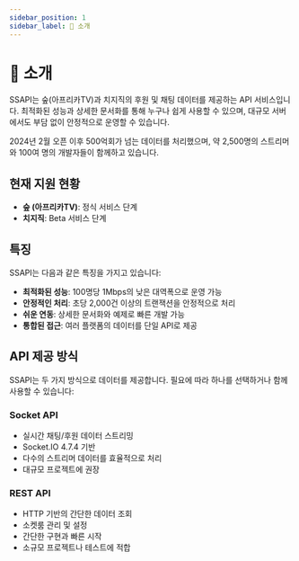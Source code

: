 ```yaml
---
sidebar_position: 1
sidebar_label: 🌟 소개
---
```


# 🌟 소개

SSAPI는 숲(아프리카TV)과 치지직의 후원 및 채팅 데이터를 제공하는 API 서비스입니다. 최적화된 성능과 상세한 문서화를 통해 누구나 쉽게 사용할 수 있으며, 대규모 서버에서도 부담 없이 안정적으로 운영할 수 있습니다.

2024년 2월 오픈 이후 500억회가 넘는 데이터를 처리했으며, 약 2,500명의 스트리머와 100여 명의 개발자들이 함께하고 있습니다.

## 현재 지원 현황

- **숲 (아프리카TV)**: 정식 서비스 단계
- **치지직**: Beta 서비스 단계

## 특징

SSAPI는 다음과 같은 특징을 가지고 있습니다:

- **최적화된 성능**: 100명당 1Mbps의 낮은 대역폭으로 운영 가능
- **안정적인 처리**: 초당 2,000건 이상의 트랜잭션을 안정적으로 처리
- **쉬운 연동**: 상세한 문서화와 예제로 빠른 개발 가능
- **통합된 접근**: 여러 플랫폼의 데이터를 단일 API로 제공

## API 제공 방식

SSAPI는 두 가지 방식으로 데이터를 제공합니다. 필요에 따라 하나를 선택하거나 함께 사용할 수 있습니다:

### Socket API

- 실시간 채팅/후원 데이터 스트리밍
- Socket.IO 4.7.4 기반
- 다수의 스트리머 데이터를 효율적으로 처리
- 대규모 프로젝트에 권장

### REST API

- HTTP 기반의 간단한 데이터 조회
- 소켓룸 관리 및 설정
- 간단한 구현과 빠른 시작
- 소규모 프로젝트나 테스트에 적합

